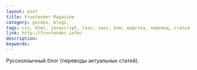 ```yaml
---
layout: post
title: Frontender Magazine
category: guides, blogs, 
tags: css, html, javascript, less, sass, бэм, верстка, перевод, статья, 
link: http://frontender.info/
description: 
keywords: 
---
```


<p>Русскоязычный блог (переводы актуальных статей).</p>
